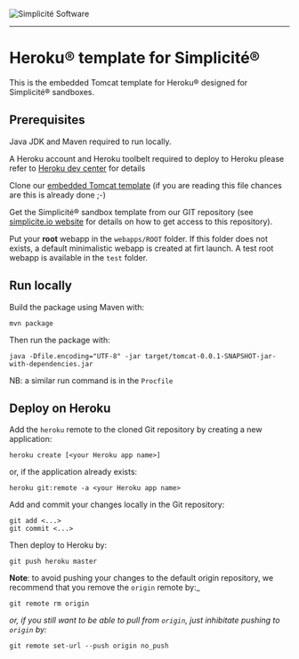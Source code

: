 ![Simplicit&eacute; Software](https://www.simplicite.io/resources/logos/logo250.png)
***

Heroku&reg; template for Simplicit&eacute;&reg;
===============================================

This is the embedded Tomcat template for Heroku&reg; designed for Simplicit&eacute;&reg; sandboxes.

Prerequisites
-------------

Java JDK and Maven required to run locally.

A Heroku account and Heroku toolbelt required to deploy to Heroku
please refer to [Heroku dev center](https://devcenter.heroku.com/) for details

Clone our [embedded Tomcat template](https://github.com/simplicitesoftware/heroku-template) (if you are reading this file chances are this is already done ;-)

Get the Simplicit&eacute;&reg; sandbox template from our GIT repository
(see [simplicite.io website](http://www.simplicite.io) for details on how to get access to this repository).

Put your **root** webapp in the `webapps/ROOT` folder. If this folder does not exists, a default minimalistic webapp is created at firt launch.
A test root webapp is available in the `test` folder.

Run locally
-----------

Build the package using Maven with:

	mvn package

Then run the package with:

	java -Dfile.encoding="UTF-8" -jar target/tomcat-0.0.1-SNAPSHOT-jar-with-dependencies.jar

NB: a similar run command is in the `Procfile`

Deploy on Heroku
----------------

Add the `heroku` remote to the cloned Git repository by creating a new application:

	heroku create [<your Heroku app name>]

or, if the application already exists:

	heroku git:remote -a <your Heroku app name>

Add and commit your changes locally in the Git repository:

	git add <...>
	git commit <...>

Then deploy to Heroku by:

	git push heroku master

**Note**: to avoid pushing your changes to the default origin repository, we recommend that you remove the `origin` remote by:_

	git remote rm origin

_or, if you still want to be able to pull from `origin`, just inhibitate pushing to `origin` by:_

	git remote set-url --push origin no_push

